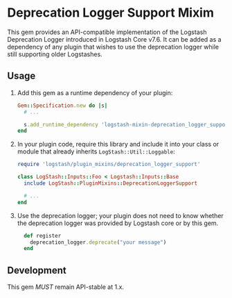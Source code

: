 # Deprecation Logger Support Mixim

This gem provides an API-compatible implementation of the Logstash Deprecation
Logger introduced in Logstash Core v7.6. It can be added as a dependency of any
plugin that wishes to use the deprecation logger while still supporting older
Logstashes.

## Usage

1. Add this gem as a runtime dependency of your plugin:

    ~~~ ruby
    Gem::Specification.new do |s|
      # ...

      s.add_runtime_dependency 'logstash-mixin-deprecation_logger_support', '~>1.0'
    end
    ~~~

2. In your plugin code, require this library and include it into your class or
   module that already inherits `LogStash::Util::Loggable`:

    ~~~ ruby
    require 'logstash/plugin_mixins/deprecation_logger_support'

    class LogStash::Inputs::Foo < Logstash::Inputs::Base
      include LogStash::PluginMixins::DeprecationLoggerSupport

      # ...
    end
    ~~~

3. Use the deprecation logger; your plugin does not need to know whether the
   deprecation logger was provided by Logstash core or by this gem.

    ~~~ ruby
      def register
        deprecation_logger.deprecate("your message")
      end
    ~~~

## Development

This gem *MUST* remain API-stable at 1.x.
